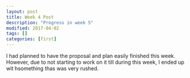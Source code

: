 ```yaml
---
layout: post
title: Week 4 Post
description: "Progress in week 5"
modified: 2017-04-02
tags: []
categories: [first]
---
```

I had planned to have the proposal and plan easily finished this week. However, due to not starting to work on it till during this week, I ended up wit hsomething thas was very rushed.

